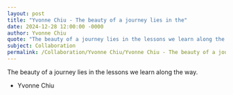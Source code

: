 ```yaml
---
layout: post
title: "Yvonne Chiu - The beauty of a journey lies in the"
date: 2024-12-28 12:00:00 -0000
author: Yvonne Chiu
quote: "The beauty of a journey lies in the lessons we learn along the way."
subject: Collaboration
permalink: /Collaboration/Yvonne Chiu/Yvonne Chiu - The beauty of a journey lies in the
---
```


The beauty of a journey lies in the lessons we learn along the way.

- Yvonne Chiu
